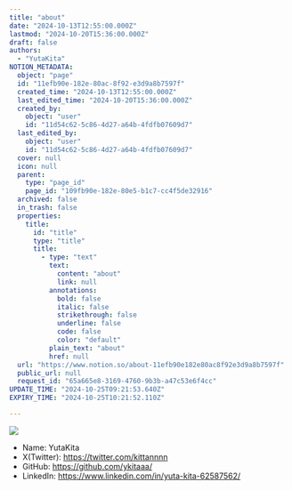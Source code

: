 ```yaml
---
title: "about"
date: "2024-10-13T12:55:00.000Z"
lastmod: "2024-10-20T15:36:00.000Z"
draft: false
authors:
  - "YutaKita"
NOTION_METADATA:
  object: "page"
  id: "11efb90e-182e-80ac-8f92-e3d9a8b7597f"
  created_time: "2024-10-13T12:55:00.000Z"
  last_edited_time: "2024-10-20T15:36:00.000Z"
  created_by:
    object: "user"
    id: "11d54c62-5c86-4d27-a64b-4fdfb07609d7"
  last_edited_by:
    object: "user"
    id: "11d54c62-5c86-4d27-a64b-4fdfb07609d7"
  cover: null
  icon: null
  parent:
    type: "page_id"
    page_id: "109fb90e-182e-80e5-b1c7-cc4f5de32916"
  archived: false
  in_trash: false
  properties:
    title:
      id: "title"
      type: "title"
      title:
        - type: "text"
          text:
            content: "about"
            link: null
          annotations:
            bold: false
            italic: false
            strikethrough: false
            underline: false
            code: false
            color: "default"
          plain_text: "about"
          href: null
  url: "https://www.notion.so/about-11efb90e182e80ac8f92e3d9a8b7597f"
  public_url: null
  request_id: "65a665e8-3169-4760-9b3b-a47c53e6f4cc"
UPDATE_TIME: "2024-10-25T09:21:53.640Z"
EXPIRY_TIME: "2024-10-25T10:21:52.110Z"

---
```



![](https://prod-files-secure.s3.us-west-2.amazonaws.com/8763eeab-7a84-4eae-9d05-fda3364b0d6d/4eb616b3-a81c-4ced-877b-fe404e1a6ebe/39423102.jpg?X-Amz-Algorithm=AWS4-HMAC-SHA256&X-Amz-Content-Sha256=UNSIGNED-PAYLOAD&X-Amz-Credential=AKIAT73L2G45GO43JXI4%2F20241025%2Fus-west-2%2Fs3%2Faws4_request&X-Amz-Date=20241025T092152Z&X-Amz-Expires=3600&X-Amz-Signature=a68e70bf5a41a0c97c61307e0512a140190f8353d582906e7eba10b4648dc9d5&X-Amz-SignedHeaders=host&x-id=GetObject)

- Name: YutaKita
- X(Twitter): https://twitter.com/kittannnn
- GitHub: https://github.com/ykitaaa/
- LinkedIn: https://www.linkedin.com/in/yuta-kita-62587562/
